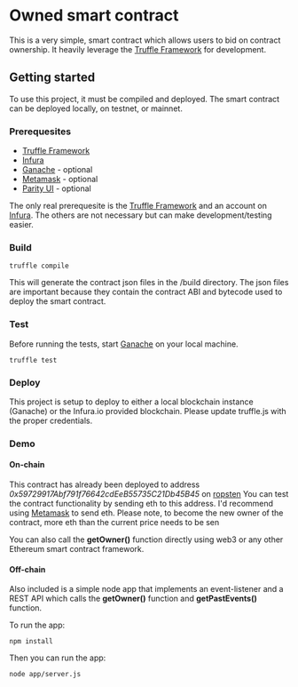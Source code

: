 # Owned smart contract
This is a very simple, smart contract which allows users to bid on contract ownership.  It heavily leverage the [Truffle Framework](https://truffleframework.com/) for development.

## Getting started

To use this project, it must be compiled and deployed.  The smart contract can be deployed locally, on testnet, or mainnet.

### Prerequesites

* [Truffle Framework](https://truffleframework.com/)
* [Infura](https://www.infura.io/)
* [Ganache](https://truffleframework.com/ganache) - optional
* [Metamask](https://metamask.io/) - optional
* [Parity UI](https://github.com/parity-js/shell) - optional


The only real prerequesite is the [Truffle Framework](https://truffleframework.com/) and an account on [Infura](https://www.infura.io/).  The others are not necessary but can make development/testing easier.


### Build

```
truffle compile
```

This will generate the contract json files in the /build directory.  The json files are important because they contain the contract ABI and bytecode used to deploy the smart contract.


### Test

Before running the tests, start [Ganache](https://truffleframework.com/ganache) on your local machine.

```
truffle test
```

### Deploy

This project is setup to deploy to either a local blockchain instance (Ganache) or the Infura.io provided blockchain.  Please update truffle.js with the proper credentials.

### Demo

#### On-chain

This contract has already been deployed to address *0x59729917Abf791f76642cdEeB55735C21Db45B45* on [ropsten](https://ropsten.etherscan.io/address/0x59729917abf791f76642cdeeb55735c21db45b45)  You can test the contract functionality by sending eth
to this address.  I'd recommend using [Metamask](https://metamask.io/) to send eth.  Please note, to become the new owner of the contract, more eth than the current price needs to be sen

You can also call the **getOwner()** function directly using web3 or any other Ethereum smart contract framework.

#### Off-chain

Also included is a simple node app that implements an event-listener and a REST API which calls the **getOwner()** function and **getPastEvents()** function.

To run the app:

```
npm install
```

Then you can run the app:

```
node app/server.js
```
